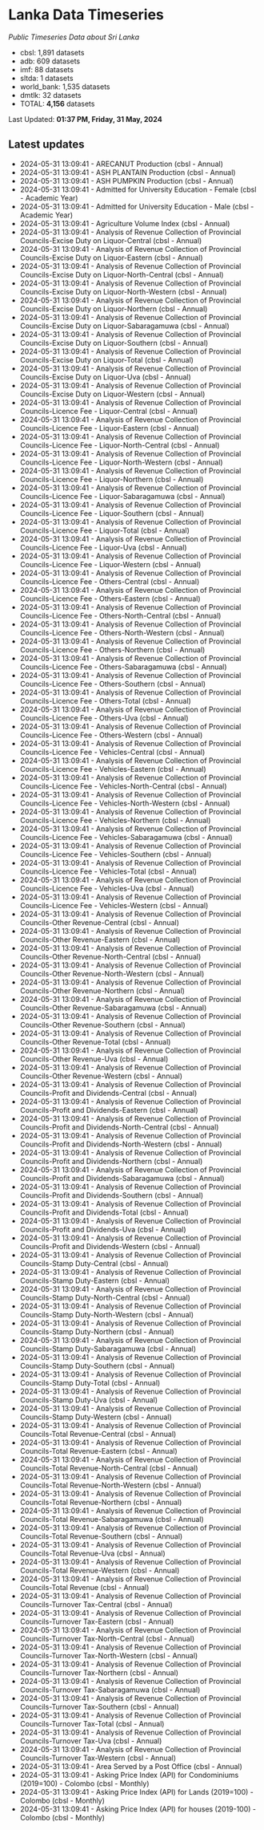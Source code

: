 # Lanka Data Timeseries
*Public Timeseries Data about Sri Lanka*

* cbsl: 1,891 datasets
* adb: 609 datasets
* imf: 88 datasets
* sltda: 1 datasets
* world_bank: 1,535 datasets
* dmtlk: 32 datasets
* TOTAL: **4,156** datasets

Last Updated: **01:37 PM, Friday, 31 May, 2024**

## Latest updates

* 2024-05-31 13:09:41 - ARECANUT Production (cbsl - Annual)
* 2024-05-31 13:09:41 - ASH PLANTAIN Production (cbsl - Annual)
* 2024-05-31 13:09:41 - ASH PUMPKIN Production (cbsl - Annual)
* 2024-05-31 13:09:41 - Admitted for University Education - Female (cbsl - Academic Year)
* 2024-05-31 13:09:41 - Admitted for University Education - Male (cbsl - Academic Year)
* 2024-05-31 13:09:41 - Agriculture Volume Index (cbsl - Annual)
* 2024-05-31 13:09:41 - Analysis of Revenue Collection of Provincial Councils-Excise Duty on Liquor-Central (cbsl - Annual)
* 2024-05-31 13:09:41 - Analysis of Revenue Collection of Provincial Councils-Excise Duty on Liquor-Eastern (cbsl - Annual)
* 2024-05-31 13:09:41 - Analysis of Revenue Collection of Provincial Councils-Excise Duty on Liquor-North-Central (cbsl - Annual)
* 2024-05-31 13:09:41 - Analysis of Revenue Collection of Provincial Councils-Excise Duty on Liquor-North-Western (cbsl - Annual)
* 2024-05-31 13:09:41 - Analysis of Revenue Collection of Provincial Councils-Excise Duty on Liquor-Northern (cbsl - Annual)
* 2024-05-31 13:09:41 - Analysis of Revenue Collection of Provincial Councils-Excise Duty on Liquor-Sabaragamuwa (cbsl - Annual)
* 2024-05-31 13:09:41 - Analysis of Revenue Collection of Provincial Councils-Excise Duty on Liquor-Southern (cbsl - Annual)
* 2024-05-31 13:09:41 - Analysis of Revenue Collection of Provincial Councils-Excise Duty on Liquor-Total (cbsl - Annual)
* 2024-05-31 13:09:41 - Analysis of Revenue Collection of Provincial Councils-Excise Duty on Liquor-Uva (cbsl - Annual)
* 2024-05-31 13:09:41 - Analysis of Revenue Collection of Provincial Councils-Excise Duty on Liquor-Western (cbsl - Annual)
* 2024-05-31 13:09:41 - Analysis of Revenue Collection of Provincial Councils-Licence Fee - Liquor-Central (cbsl - Annual)
* 2024-05-31 13:09:41 - Analysis of Revenue Collection of Provincial Councils-Licence Fee - Liquor-Eastern (cbsl - Annual)
* 2024-05-31 13:09:41 - Analysis of Revenue Collection of Provincial Councils-Licence Fee - Liquor-North-Central (cbsl - Annual)
* 2024-05-31 13:09:41 - Analysis of Revenue Collection of Provincial Councils-Licence Fee - Liquor-North-Western (cbsl - Annual)
* 2024-05-31 13:09:41 - Analysis of Revenue Collection of Provincial Councils-Licence Fee - Liquor-Northern (cbsl - Annual)
* 2024-05-31 13:09:41 - Analysis of Revenue Collection of Provincial Councils-Licence Fee - Liquor-Sabaragamuwa (cbsl - Annual)
* 2024-05-31 13:09:41 - Analysis of Revenue Collection of Provincial Councils-Licence Fee - Liquor-Southern (cbsl - Annual)
* 2024-05-31 13:09:41 - Analysis of Revenue Collection of Provincial Councils-Licence Fee - Liquor-Total (cbsl - Annual)
* 2024-05-31 13:09:41 - Analysis of Revenue Collection of Provincial Councils-Licence Fee - Liquor-Uva (cbsl - Annual)
* 2024-05-31 13:09:41 - Analysis of Revenue Collection of Provincial Councils-Licence Fee - Liquor-Western (cbsl - Annual)
* 2024-05-31 13:09:41 - Analysis of Revenue Collection of Provincial Councils-Licence Fee - Others-Central (cbsl - Annual)
* 2024-05-31 13:09:41 - Analysis of Revenue Collection of Provincial Councils-Licence Fee - Others-Eastern (cbsl - Annual)
* 2024-05-31 13:09:41 - Analysis of Revenue Collection of Provincial Councils-Licence Fee - Others-North-Central (cbsl - Annual)
* 2024-05-31 13:09:41 - Analysis of Revenue Collection of Provincial Councils-Licence Fee - Others-North-Western (cbsl - Annual)
* 2024-05-31 13:09:41 - Analysis of Revenue Collection of Provincial Councils-Licence Fee - Others-Northern (cbsl - Annual)
* 2024-05-31 13:09:41 - Analysis of Revenue Collection of Provincial Councils-Licence Fee - Others-Sabaragamuwa (cbsl - Annual)
* 2024-05-31 13:09:41 - Analysis of Revenue Collection of Provincial Councils-Licence Fee - Others-Southern (cbsl - Annual)
* 2024-05-31 13:09:41 - Analysis of Revenue Collection of Provincial Councils-Licence Fee - Others-Total (cbsl - Annual)
* 2024-05-31 13:09:41 - Analysis of Revenue Collection of Provincial Councils-Licence Fee - Others-Uva (cbsl - Annual)
* 2024-05-31 13:09:41 - Analysis of Revenue Collection of Provincial Councils-Licence Fee - Others-Western (cbsl - Annual)
* 2024-05-31 13:09:41 - Analysis of Revenue Collection of Provincial Councils-Licence Fee - Vehicles-Central (cbsl - Annual)
* 2024-05-31 13:09:41 - Analysis of Revenue Collection of Provincial Councils-Licence Fee - Vehicles-Eastern (cbsl - Annual)
* 2024-05-31 13:09:41 - Analysis of Revenue Collection of Provincial Councils-Licence Fee - Vehicles-North-Central (cbsl - Annual)
* 2024-05-31 13:09:41 - Analysis of Revenue Collection of Provincial Councils-Licence Fee - Vehicles-North-Western (cbsl - Annual)
* 2024-05-31 13:09:41 - Analysis of Revenue Collection of Provincial Councils-Licence Fee - Vehicles-Northern (cbsl - Annual)
* 2024-05-31 13:09:41 - Analysis of Revenue Collection of Provincial Councils-Licence Fee - Vehicles-Sabaragamuwa (cbsl - Annual)
* 2024-05-31 13:09:41 - Analysis of Revenue Collection of Provincial Councils-Licence Fee - Vehicles-Southern (cbsl - Annual)
* 2024-05-31 13:09:41 - Analysis of Revenue Collection of Provincial Councils-Licence Fee - Vehicles-Total (cbsl - Annual)
* 2024-05-31 13:09:41 - Analysis of Revenue Collection of Provincial Councils-Licence Fee - Vehicles-Uva (cbsl - Annual)
* 2024-05-31 13:09:41 - Analysis of Revenue Collection of Provincial Councils-Licence Fee - Vehicles-Western (cbsl - Annual)
* 2024-05-31 13:09:41 - Analysis of Revenue Collection of Provincial Councils-Other Revenue-Central (cbsl - Annual)
* 2024-05-31 13:09:41 - Analysis of Revenue Collection of Provincial Councils-Other Revenue-Eastern (cbsl - Annual)
* 2024-05-31 13:09:41 - Analysis of Revenue Collection of Provincial Councils-Other Revenue-North-Central (cbsl - Annual)
* 2024-05-31 13:09:41 - Analysis of Revenue Collection of Provincial Councils-Other Revenue-North-Western (cbsl - Annual)
* 2024-05-31 13:09:41 - Analysis of Revenue Collection of Provincial Councils-Other Revenue-Northern (cbsl - Annual)
* 2024-05-31 13:09:41 - Analysis of Revenue Collection of Provincial Councils-Other Revenue-Sabaragamuwa (cbsl - Annual)
* 2024-05-31 13:09:41 - Analysis of Revenue Collection of Provincial Councils-Other Revenue-Southern (cbsl - Annual)
* 2024-05-31 13:09:41 - Analysis of Revenue Collection of Provincial Councils-Other Revenue-Total (cbsl - Annual)
* 2024-05-31 13:09:41 - Analysis of Revenue Collection of Provincial Councils-Other Revenue-Uva (cbsl - Annual)
* 2024-05-31 13:09:41 - Analysis of Revenue Collection of Provincial Councils-Other Revenue-Western (cbsl - Annual)
* 2024-05-31 13:09:41 - Analysis of Revenue Collection of Provincial Councils-Profit and Dividends-Central (cbsl - Annual)
* 2024-05-31 13:09:41 - Analysis of Revenue Collection of Provincial Councils-Profit and Dividends-Eastern (cbsl - Annual)
* 2024-05-31 13:09:41 - Analysis of Revenue Collection of Provincial Councils-Profit and Dividends-North-Central (cbsl - Annual)
* 2024-05-31 13:09:41 - Analysis of Revenue Collection of Provincial Councils-Profit and Dividends-North-Western (cbsl - Annual)
* 2024-05-31 13:09:41 - Analysis of Revenue Collection of Provincial Councils-Profit and Dividends-Northern (cbsl - Annual)
* 2024-05-31 13:09:41 - Analysis of Revenue Collection of Provincial Councils-Profit and Dividends-Sabaragamuwa (cbsl - Annual)
* 2024-05-31 13:09:41 - Analysis of Revenue Collection of Provincial Councils-Profit and Dividends-Southern (cbsl - Annual)
* 2024-05-31 13:09:41 - Analysis of Revenue Collection of Provincial Councils-Profit and Dividends-Total (cbsl - Annual)
* 2024-05-31 13:09:41 - Analysis of Revenue Collection of Provincial Councils-Profit and Dividends-Uva (cbsl - Annual)
* 2024-05-31 13:09:41 - Analysis of Revenue Collection of Provincial Councils-Profit and Dividends-Western (cbsl - Annual)
* 2024-05-31 13:09:41 - Analysis of Revenue Collection of Provincial Councils-Stamp Duty-Central (cbsl - Annual)
* 2024-05-31 13:09:41 - Analysis of Revenue Collection of Provincial Councils-Stamp Duty-Eastern (cbsl - Annual)
* 2024-05-31 13:09:41 - Analysis of Revenue Collection of Provincial Councils-Stamp Duty-North-Central (cbsl - Annual)
* 2024-05-31 13:09:41 - Analysis of Revenue Collection of Provincial Councils-Stamp Duty-North-Western (cbsl - Annual)
* 2024-05-31 13:09:41 - Analysis of Revenue Collection of Provincial Councils-Stamp Duty-Northern (cbsl - Annual)
* 2024-05-31 13:09:41 - Analysis of Revenue Collection of Provincial Councils-Stamp Duty-Sabaragamuwa (cbsl - Annual)
* 2024-05-31 13:09:41 - Analysis of Revenue Collection of Provincial Councils-Stamp Duty-Southern (cbsl - Annual)
* 2024-05-31 13:09:41 - Analysis of Revenue Collection of Provincial Councils-Stamp Duty-Total (cbsl - Annual)
* 2024-05-31 13:09:41 - Analysis of Revenue Collection of Provincial Councils-Stamp Duty-Uva (cbsl - Annual)
* 2024-05-31 13:09:41 - Analysis of Revenue Collection of Provincial Councils-Stamp Duty-Western (cbsl - Annual)
* 2024-05-31 13:09:41 - Analysis of Revenue Collection of Provincial Councils-Total Revenue-Central (cbsl - Annual)
* 2024-05-31 13:09:41 - Analysis of Revenue Collection of Provincial Councils-Total Revenue-Eastern (cbsl - Annual)
* 2024-05-31 13:09:41 - Analysis of Revenue Collection of Provincial Councils-Total Revenue-North-Central (cbsl - Annual)
* 2024-05-31 13:09:41 - Analysis of Revenue Collection of Provincial Councils-Total Revenue-North-Western (cbsl - Annual)
* 2024-05-31 13:09:41 - Analysis of Revenue Collection of Provincial Councils-Total Revenue-Northern (cbsl - Annual)
* 2024-05-31 13:09:41 - Analysis of Revenue Collection of Provincial Councils-Total Revenue-Sabaragamuwa (cbsl - Annual)
* 2024-05-31 13:09:41 - Analysis of Revenue Collection of Provincial Councils-Total Revenue-Southern (cbsl - Annual)
* 2024-05-31 13:09:41 - Analysis of Revenue Collection of Provincial Councils-Total Revenue-Uva (cbsl - Annual)
* 2024-05-31 13:09:41 - Analysis of Revenue Collection of Provincial Councils-Total Revenue-Western (cbsl - Annual)
* 2024-05-31 13:09:41 - Analysis of Revenue Collection of Provincial Councils-Total Revenue (cbsl - Annual)
* 2024-05-31 13:09:41 - Analysis of Revenue Collection of Provincial Councils-Turnover Tax-Central (cbsl - Annual)
* 2024-05-31 13:09:41 - Analysis of Revenue Collection of Provincial Councils-Turnover Tax-Eastern (cbsl - Annual)
* 2024-05-31 13:09:41 - Analysis of Revenue Collection of Provincial Councils-Turnover Tax-North-Central (cbsl - Annual)
* 2024-05-31 13:09:41 - Analysis of Revenue Collection of Provincial Councils-Turnover Tax-North-Western (cbsl - Annual)
* 2024-05-31 13:09:41 - Analysis of Revenue Collection of Provincial Councils-Turnover Tax-Northern (cbsl - Annual)
* 2024-05-31 13:09:41 - Analysis of Revenue Collection of Provincial Councils-Turnover Tax-Sabaragamuwa (cbsl - Annual)
* 2024-05-31 13:09:41 - Analysis of Revenue Collection of Provincial Councils-Turnover Tax-Southern (cbsl - Annual)
* 2024-05-31 13:09:41 - Analysis of Revenue Collection of Provincial Councils-Turnover Tax-Total (cbsl - Annual)
* 2024-05-31 13:09:41 - Analysis of Revenue Collection of Provincial Councils-Turnover Tax-Uva (cbsl - Annual)
* 2024-05-31 13:09:41 - Analysis of Revenue Collection of Provincial Councils-Turnover Tax-Western (cbsl - Annual)
* 2024-05-31 13:09:41 - Area Served by a Post Office (cbsl - Annual)
* 2024-05-31 13:09:41 - Asking Price Index (API) for Condominiums (2019=100) - Colombo (cbsl - Monthly)
* 2024-05-31 13:09:41 - Asking Price Index (API) for Lands (2019=100) - Colombo (cbsl - Monthly)
* 2024-05-31 13:09:41 - Asking Price Index (API) for houses (2019-100) - Colombo (cbsl - Monthly)